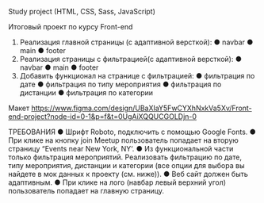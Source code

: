 Study project (HTML, CSS, Sass, JavaScript)

Итоговый проект по курсу Front-end

1. Реализация главной страницы (с адаптивной версткой):
   ● navbar
   ● main
   ● footer
2. Реализация страницы с фильтрацией(с адаптивной версткой):
   ● navbar
   ● main
   ● footer
3. Добавить функционал на странице с фильтрацией:
   ● фильтрация по дате
   ● фильтрация по типу мероприятия
   ● фильтрация по дистанции
   ● фильтрация по категории

Макет
https://www.figma.com/design/UBaXIaY5FwCYXhNxkVa5Xv/Front-end-project?node-id=0-1&p=f&t=0UgAiXQQUCGOLDjn-0

ТРЕБОВАНИЯ
● Шрифт Roboto, подключить с помощью Google Fonts.
● При клике на кнопку join Meetup пользователь попадает на вторую страницу
“Events near New York, NY‘.
● Из функциональной части только фильтрация мероприятий. Реализовать
фильтрацию по дате, типу мероприятия, дистанции и категории (все опции
для выбора вы найдете в мок данных к проекту (см. ниже)).
● Веб сайт должен быть адаптивным.
● При клике на лого (навбар левый верхний угол) пользователь попадает на
главную страницу.

